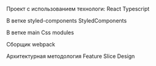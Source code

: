 Проект с использованием технологи:
React
Typescript

В ветке styled-components
StyledComponents

В ветке main
Css modules

Сборщик webpack

Архитектурная методология Feature Slice Design
